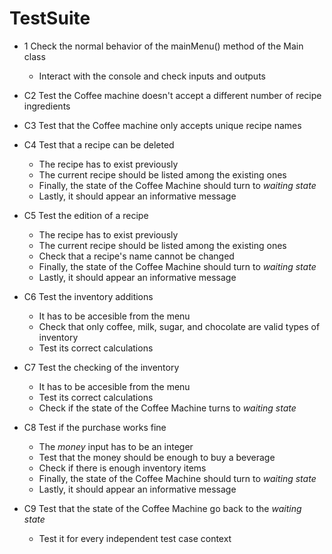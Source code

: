 # TestSuite

* 1 Check the normal behavior of the mainMenu() method of the Main class
  * Interact with the console and check inputs and outputs
  
* C2 Test the Coffee machine doesn't accept a different number of recipe ingredients

* C3 Test that the Coffee machine only accepts unique recipe names

* C4 Test that a recipe can be deleted
  * The recipe has to exist previously
  * The current recipe should be listed among the existing ones
  * Finally, the state of the Coffee Machine should turn to _waiting state_
  * Lastly, it should appear an informative message

* C5 Test the edition of a recipe
  * The recipe has to exist previously
  * The current recipe should be listed among the existing ones
  * Check that a recipe's name cannot be changed
  * Finally, the state of the Coffee Machine should turn to _waiting state_
  * Lastly, it should appear an informative message

* C6 Test the inventory additions
  * It has to be accesible from the menu
  * Check that only coffee, milk, sugar, and chocolate are valid types of inventory
  * Test its correct calculations

* C7 Test the checking of the inventory
  * It has to be accesible from the menu
  * Test its correct calculations
  * Check if the state of the Coffee Machine turns to _waiting state_

* C8 Test if the purchase works fine
  * The _money_ input has to be an integer
  * Test that the money should be enough to buy a beverage
  * Check if there is enough inventory items
  * Finally, the state of the Coffee Machine should turn to _waiting state_
  * Lastly, it should appear an informative message

* C9 Test that the state of the Coffee Machine go back to the _waiting state_
  * Test it for every independent test case context